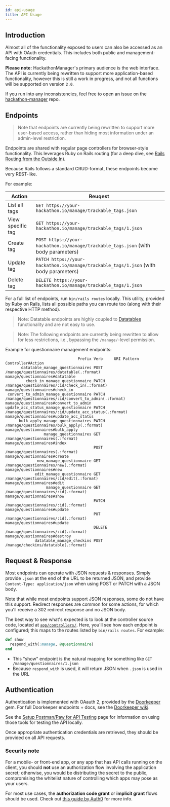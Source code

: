 ```yaml
---
id: api-usage
title: API Usage
---
```


## Introduction

Almost all of the functionality exposed to users can also be accessed as an API with OAuth credentials. This includes both public and management-facing functionality.

**Please note:** HackathonManager's primary audience is the web interface. The API is currently being rewritten to support more application-based functionality, however this is still a work in progress, and not all functions will be supported on version `2.0`.

If you run into any inconsistencies, feel free to open an issue on the [hackathon-manager](https://github.com/codeRIT/hackathon-manager) repo.

## Endpoints

> Note that endpoints are currently being rewritten to support more user-based access, rather than hiding most information under an admin-level restriction.

Endpoints are shared with regular page controllers for browser-style functionality. This leverages Ruby on Rails routing (for a deep dive, see [Rails Routing from the Outside In](https://guides.rubyonrails.org/routing.html)).

Because Rails follows a standard CRUD-format, these endpoints become very REST-like.

For example:

|       Action      |                                             Reuqest                                              |
|-------------------|--------------------------------------------------------------------------------------------------|
| List all tags     | `GET https://your-hackathon.io/manage/trackable_tags.json`                                      |
| View specific tag | `GET https://your-hackathon.io/manage/trackable_tags/1.json`                                    |
| Create tag        | `POST https://your-hackathon.io/manage/trackable_tags.json` (with body parameters)              |
| Update tag        | `PATCH https://your-hackathon.io/manage/trackable_tags/1.json` (with body parameters) |
| Delete tag        | `DELETE https://your-hackathon.io/manage/trackable_tags/1.json`                                 |

For a full list of endpoints, run `bin/rails routes` locally. This utility, provided by Ruby on Rails, lists all possible paths you can route too (along with their respective HTTP method).

> Note: Datatable endpoints are highly coupled to [Datatables](https://datatables.net) functionality and are not easy to use.

> Note: The following endpoints are currently being rewritten to allow for less restrictions, i.e., bypassing the `/manage/`-level permission.

Example for questionnaire management endpoints:

```
                                Prefix Verb     URI Pattern                                              Controller#Action
       datatable_manage_questionnaires POST     /manage/questionnaires/datatable(.:format)               manage/questionnaires#datatable
         check_in_manage_questionnaire PATCH    /manage/questionnaires/:id/check_in(.:format)            manage/questionnaires#check_in
 convert_to_admin_manage_questionnaire PATCH    /manage/questionnaires/:id/convert_to_admin(.:format)    manage/questionnaires#convert_to_admin
update_acc_status_manage_questionnaire PATCH    /manage/questionnaires/:id/update_acc_status(.:format)   manage/questionnaires#update_acc_status
      bulk_apply_manage_questionnaires PATCH    /manage/questionnaires/bulk_apply(.:format)              manage/questionnaires#bulk_apply
                 manage_questionnaires GET      /manage/questionnaires(.:format)                         manage/questionnaires#index
                                       POST     /manage/questionnaires(.:format)                         manage/questionnaires#create
              new_manage_questionnaire GET      /manage/questionnaires/new(.:format)                     manage/questionnaires#new
             edit_manage_questionnaire GET      /manage/questionnaires/:id/edit(.:format)                manage/questionnaires#edit
                  manage_questionnaire GET      /manage/questionnaires/:id(.:format)                     manage/questionnaires#show
                                       PATCH    /manage/questionnaires/:id(.:format)                     manage/questionnaires#update
                                       PUT      /manage/questionnaires/:id(.:format)                     manage/questionnaires#update
                                       DELETE   /manage/questionnaires/:id(.:format)                     manage/questionnaires#destroy
             datatable_manage_checkins POST     /manage/checkins/datatable(.:format)
```

## Request & Response

Most endpoints can operate with JSON requests & responses. Simply provide `.json` at the end of the URL to be returned JSON, and provide `Content-Type: application/json` when using POST or PATCH with a JSON body.

Note that while most endpoints support JSON responses, some do not have this support. Redirect responses are common for some actions, for which you'll receive a 302 redirect response and no JSON body.

The best way to see what's expected is to look at the controller source code, located at [`app/controllers/`](https://github.com/codeRIT/hackathon_manager/tree/master/app/controllers). Here, you'll see how each endpoint is configured; this maps to the routes listed by `bin/rails routes`. For example:

```ruby
def show
  respond_with(:manage, @questionnaire)
end
```

- This "show" endpoint is the natural mapping for something like `GET /manage/questionnaires/1.json`
- Because `respond_with` is used, it will return JSON when `.json` is used in the URL

## Authentication

Authentication is implemented with OAauth 2, provided by the [Doorkeeper](https://github.com/doorkeeper-gem/doorkeeper) gem. For full Doorkeeper endpoints + docs, see the [Doorkeeper wiki](https://github.com/doorkeeper-gem/doorkeeper/wiki/API-endpoint-descriptions-and-examples).

See the [Setup Postman/Paw for API Testing](api-setup.md) page for information on using those tools for testing the API locally.

Once appropriate authentication credentials are retrieved, they should be provided on all API requests.

### Security note

For a mobile- or front-end app, or any app that has API calls running on the client, you should **not** use an authorization flow involving the application secret; otherwise, you would be distributing the secret to the public, compromising the whitelist nature of controlling which apps may pose as your users.

For most use cases, the **authorization code grant** or **implicit grant** flows should be used. Check out [this guide by Auth0](https://auth0.com/docs/api-auth/which-oauth-flow-to-use) for more info.
